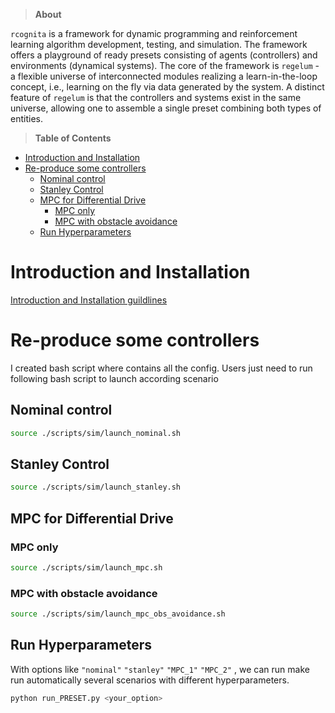 >**About**

 `rcognita` is a framework for dynamic programming and reinforcement learning algorithm development, testing, and simulation. The framework offers a playground of ready presets consisting of agents (controllers) and environments (dynamical systems). The core of the framework is `regelum` - a flexible universe of interconnected modules realizing a learn-in-the-loop concept, i.e., learning on the fly via data generated by the system. A distinct feature of `regelum` is that the controllers and systems exist in the same universe, allowing one to assemble a single preset combining both types of entities.

> **Table of Contents**

- [Introduction and Installation](#introduction-and-installation)
- [Re-produce some controllers](#re-produce-some-controllers)
  - [Nominal control](#nominal-control)
  - [Stanley Control](#stanley-control)
  - [MPC for Differential Drive](#mpc-for-differential-drive)
    - [MPC only](#mpc-only)
    - [MPC with obstacle avoidance](#mpc-with-obstacle-avoidance)
  - [Run Hyperparameters](#run-hyperparameters)


# Introduction and Installation

[Introduction and Installation guildlines](docs\INTRODUCTION.rst)

# Re-produce some controllers
I created bash script where contains all the config. Users just need to run following bash script to launch according scenario

## Nominal control
```bash
source ./scripts/sim/launch_nominal.sh
```

## Stanley Control
```bash
source ./scripts/sim/launch_stanley.sh
```

## MPC for Differential Drive
### MPC only
```bash
source ./scripts/sim/launch_mpc.sh
```

### MPC with obstacle avoidance
```bash
source ./scripts/sim/launch_mpc_obs_avoidance.sh
```

## Run Hyperparameters
With options like 
`"nominal"`
`"stanley"`
`"MPC_1"`
`"MPC_2"`
, we can run make run automatically several scenarios with different hyperparameters.

```bash
python run_PRESET.py <your_option>
```
